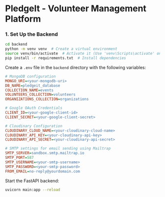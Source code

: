 # PledgeIt - Volunteer Management Platform

### 1. Set Up the Backend
```sh
cd backend
python -m venv venv  # Create a virtual environment
source venv/bin/activate  # Activate it (Use 'venv\Scripts\activate' on Windows)
pip install -r requirements.txt  # Install dependencies
```

Create a `.env` file in the `backend` directory with the following variables:
```ini
# MongoDB configuration
MONGO_URI=<your-mongodb-uri>
DB_NAME=pledgeit_database
COLLECTION_NAME=events
VOLUNTEERS_COLLECTION=volunteers
ORGANIZATIONS_COLLECTION=organizations

# Google OAuth Credentials
CLIENT_ID=<your-google-client-id>
CLIENT_SECRET=<your-google-client-secret>

# Cloudinary Configuration
CLOUDINARY_CLOUD_NAME=<your-cloudinary-cloud-name>
CLOUDINARY_API_KEY=<your-cloudinary-api-key>
CLOUDINARY_API_SECRET=<your-cloudinary-api-secret>

# SMTP settings for email sending using Mailtrap
SMTP_SERVER=sandbox.smtp.mailtrap.io
SMTP_PORT=587
SMTP_USERNAME=<your-smtp-username>
SMTP_PASSWORD=<your-smtp-password>
FROM_EMAIL=no-reply@yourdomain.com
```

Start the FastAPI backend:
```sh
uvicorn main:app --reload
```


